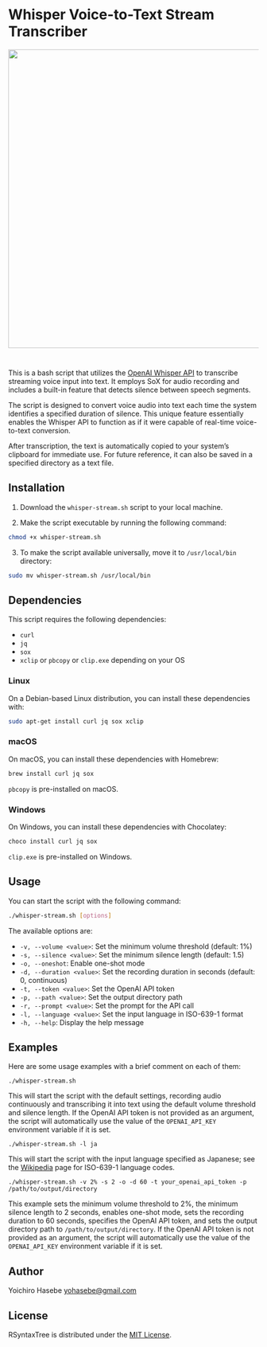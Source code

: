 # Whisper Voice-to-Text Stream Transcriber

<img src='https://github.com/yohasebe/whisper-stream/assets/18207/b5701bc0-3db1-4873-8816-1b9e81781a82' style='width: 600px; margin-bottom: 10px' />

<br />This is a bash script that utilizes the [OpenAI Whisper API](https://platform.openai.com/docs/guides/speech-to-text) to transcribe streaming voice input into text. It employs SoX for audio recording and includes a built-in feature that detects silence between speech segments.

The script is designed to convert voice audio into text each time the system identifies a specified duration of silence. This unique feature essentially enables the Whisper API to function as if it were capable of real-time voice-to-text conversion.

After transcription, the text is automatically copied to your system’s clipboard for immediate use. For future reference, it can also be saved in a specified directory as a text file.

## Installation

1. Download the `whisper-stream.sh` script to your local machine.

2. Make the script executable by running the following command:

```bash
chmod +x whisper-stream.sh
```

3. To make the script available universally, move it to `/usr/local/bin` directory:

```bash
sudo mv whisper-stream.sh /usr/local/bin
```

## Dependencies

This script requires the following dependencies:

- `curl`
- `jq`
- `sox`
- `xclip` or `pbcopy` or `clip.exe` depending on your OS

### Linux

On a Debian-based Linux distribution, you can install these dependencies with:

```bash
sudo apt-get install curl jq sox xclip
```

### macOS

On macOS, you can install these dependencies with Homebrew:

```bash
brew install curl jq sox
```

`pbcopy` is pre-installed on macOS.

### Windows

On Windows, you can install these dependencies with Chocolatey:

```bash
choco install curl jq sox
```

`clip.exe` is pre-installed on Windows.

## Usage

You can start the script with the following command:

```bash
./whisper-stream.sh [options]
```

The available options are:

- `-v, --volume <value>`: Set the minimum volume threshold (default: 1%)
- `-s, --silence <value>`: Set the minimum silence length (default: 1.5)
- `-o, --oneshot`: Enable one-shot mode
- `-d, --duration <value>`: Set the recording duration in seconds (default: 0, continuous)
- `-t, --token <value>`: Set the OpenAI API token
- `-p, --path <value>`: Set the output directory path
- `-r, --prompt <value>`: Set the prompt for the API call
- `-l, --language <value>`: Set the input language in ISO-639-1 format
- `-h, --help`: Display the help message

## Examples

Here are some usage examples with a brief comment on each of them:

`./whisper-stream.sh`

This will start the script with the default settings, recording audio continuously and transcribing it into text using the default volume threshold and silence length. If the OpenAI API token is not provided as an argument, the script will automatically use the value of the `OPENAI_API_KEY` environment variable if it is set.

`./whisper-stream.sh -l ja`

This will start the script with the input language specified as Japanese; see the [Wikipedia](https://en.wikipedia.org/wiki/List_of_ISO_639-1_codes) page for ISO-639-1 language codes.

`./whisper-stream.sh -v 2% -s 2 -o -d 60 -t your_openai_api_token -p /path/to/output/directory`

This example sets the minimum volume threshold to 2%, the minimum silence length to 2 seconds, enables one-shot mode, sets the recording duration to 60 seconds, specifies the OpenAI API token, and sets the output directory path to `/path/to/output/directory`. If the OpenAI API token is not provided as an argument, the script will automatically use the value of the `OPENAI_API_KEY` environment variable if it is set.

## Author

Yoichiro Hasebe <yohasebe@gmail.com>

## License

RSyntaxTree is distributed under the [MIT License](http://www.opensource.org/licenses/mit-license.php).
